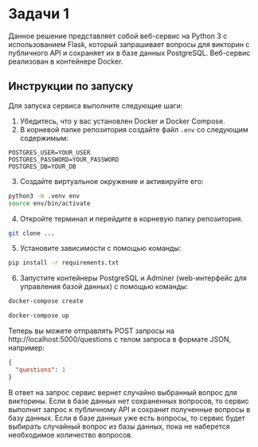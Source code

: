 # Задачи 1

Данное решение представляет собой веб-сервис на Python 3 с использованием Flask, который запрашивает вопросы для викторин с публичного API и сохраняет их в базе данных PostgreSQL. Веб-сервис реализован в контейнере Docker.

## Инструкции по запуску

Для запуска сервиса выполните следующие шаги:

1. Убедитесь, что у вас установлен Docker и Docker Compose.
2. В корневой папке репозитория создайте файл `.env` со следующим содержимым:

```
POSTGRES_USER=YOUR_USER
POSTGRES_PASSWORD=YOUR_PASSWORD
POSTGRES_DB=YOUR_DB
```

3. Создайте виртуальное окружение и активируйте его:

```bash
python3 -m .venv env
source env/bin/activate
```
4. Откройте терминал и перейдите в корневую папку репозитория.

```bash
git clone ...
```
5. Установите зависимости с помощью команды:

```bash
pip install -r requirements.txt
```

6. Запустите контейнеры PostgreSQL и Adminer (web-интерфейс для управления базой данных) с помощью команды:

```bash
docker-compose create
```
```bash
docker-compose up
```

Теперь вы можете отправлять POST запросы на http://localhost:5000/questions с телом запроса в формате JSON, например:

```json
{
  "questions": 1
}
```

В ответ на запрос сервис вернет случайно выбранный вопрос для викторины. Если в базе данных нет сохраненных вопросов, то сервис выполнит запрос к публичному API и сохранит полученные вопросы в базу данных. Если в базе данных уже есть вопросы, то сервис будет выбирать случайный вопрос из базы данных, пока не наберется необходимое количество вопросов.

